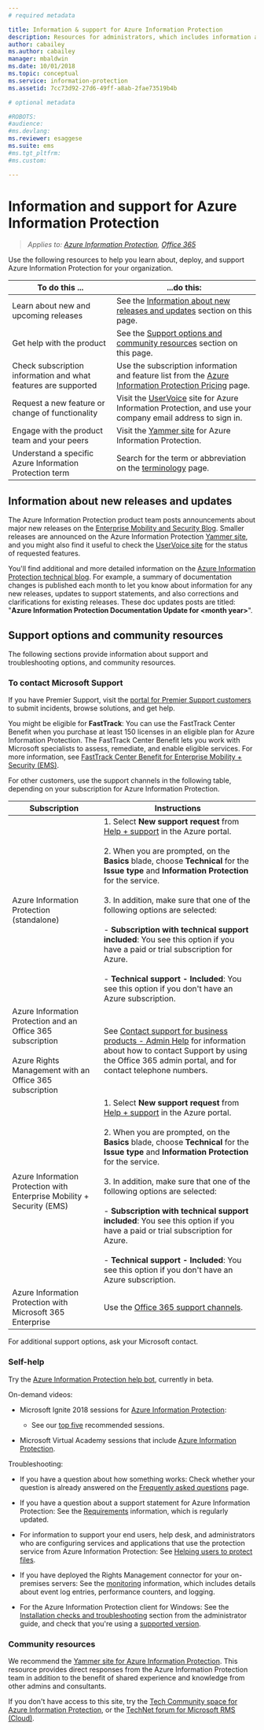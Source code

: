 ```yaml
---
# required metadata

title: Information & support for Azure Information Protection
description: Resources for administrators, which includes information about new releases, support options, and how to contact Microsoft to report a problem. 
author: cabailey
ms.author: cabailey
manager: mbaldwin
ms.date: 10/01/2018
ms.topic: conceptual
ms.service: information-protection
ms.assetid: 7cc73d92-27d6-49ff-a8ab-2fae73519b4b

# optional metadata

#ROBOTS:
#audience:
#ms.devlang:
ms.reviewer: esaggese
ms.suite: ems
#ms.tgt_pltfrm:
#ms.custom:

---
```


# Information and support for Azure Information Protection

>*Applies to: [Azure Information Protection](https://azure.microsoft.com/pricing/details/information-protection), [Office 365](http://download.microsoft.com/download/E/C/F/ECF42E71-4EC0-48FF-AA00-577AC14D5B5C/Azure_Information_Protection_licensing_datasheet_EN-US.pdf)*

Use the following resources to help you learn about, deploy, and support Azure Information Protection for your organization.

|To do this ...|...do this:|
|----------------|---------------|
|Learn about new and upcoming releases|See the [Information about new releases and updates](#information-about-new-releases-and-updates) section on this page.|
|Get help with the product|See the [Support options and community resources](#support-options-and-community-resources) section on this page.|
|Check subscription information and what features are supported|Use the subscription information and feature list from the [Azure Information Protection Pricing](https://azure.microsoft.com/pricing/details/information-protection) page.|
|Request a new feature or change of functionality|Visit the [UserVoice](https://msip.uservoice.com) site for Azure Information Protection, and use your company email address to sign in.|
|Engage with the product team and your peers|Visit the [Yammer site](https://www.yammer.com/AskIPTeam) for Azure Information Protection.|
|Understand a specific Azure Information Protection term|Search for the term or abbreviation on the [terminology](terminology.md) page.|

## Information about new releases and updates
The Azure Information Protection product team posts announcements about major new releases on the [Enterprise Mobility and Security Blog](https://cloudblogs.microsoft.com/enterprisemobility/?product=azure-information-protection). Smaller releases are announced on the Azure Information Protection [Yammer site](https://www.yammer.com/AskIPTeam), and you might also find it useful to check the [UserVoice site](https://msip.uservoice.com) for the status of requested features.

You'll find additional and more detailed information on the [Azure Information Protection technical blog](https://aka.ms/AIPblog). For example, a summary of documentation changes is published each month to let you know about information for any new releases, updates to support statements, and also corrections and clarifications for existing releases. These doc updates posts are titled: "**Azure Information Protection Documentation Update for \<month year>**".

## Support options and community resources
The following sections provide information about support and troubleshooting options, and community resources.

### To contact Microsoft Support

If you have Premier Support, visit the [portal for Premier Support customers](https://premier.microsoft.com/) to submit incidents, browse solutions, and get help.

You might be eligible for **FastTrack**: You can use the FastTrack Center Benefit when you purchase at least 150 licenses in an eligible plan for Azure Information Protection. The FastTrack Center Benefit lets you work with Microsoft specialists to assess, remediate, and enable eligible services. For more information, see [FastTrack Center Benefit for Enterprise Mobility + Security (EMS)](/enterprise-mobility-security/Solutions/fasttrack-center-benefit-process-for-enterprise-mobility-suite-ems).

For other customers, use the support channels in the following table, depending on your subscription for Azure Information Protection.

|Subscription|Instructions|
|----------------|---------------|
|Azure Information Protection (standalone)|1. Select **New support request** from [Help + support](https://portal.azure.com/#blade/Microsoft_Azure_Support/HelpAndSupportBlade) in the Azure portal.<br /><br />2. When you are prompted, on the **Basics** blade, choose **Technical** for the **Issue type** and **Information Protection** for the service. <br /><br />3. In addition, make sure that one of the following options are selected:<br /><br />- **Subscription with technical support included**: You see this option if you have a paid or trial subscription for Azure.<br /><br /> - **Technical support - Included**: You see this option if you don't have an Azure subscription.|
|Azure Information Protection and an Office 365 subscription<br /><br />Azure Rights Management with an Office 365 subscription|See [Contact support for business products - Admin Help](https://support.office.com/en-us/article/32a17ca7-6fa0-4870-8a8d-e25ba4ccfd4b) for information about how to contact Support by using the Office 365 admin portal, and for contact telephone numbers.|
|Azure Information Protection with Enterprise Mobility + Security (EMS)|1. Select **New support request** from [Help + support](https://portal.azure.com/#blade/Microsoft_Azure_Support/HelpAndSupportBlade) in the Azure portal.<br /><br />2. When you are prompted, on the **Basics** blade, choose **Technical** for the **Issue type** and **Information Protection** for the service. <br /><br />3. In addition, make sure that one of the following options are selected:<br /><br />- **Subscription with technical support included**: You see this option if you have a paid or trial subscription for Azure.<br /><br /> - **Technical support - Included**: You see this option if you don't have an Azure subscription.|
|Azure Information Protection with Microsoft 365 Enterprise|Use the [Office 365 support channels](https://support.office.com/en-us/article/32a17ca7-6fa0-4870-8a8d-e25ba4ccfd4b).|

For additional support options, ask your Microsoft contact. 


### Self-help

Try the [Azure Information Protection help bot](help-bot.md), currently in beta.

On-demand videos:

- Microsoft Ignite 2018 sessions for [Azure Information Protection](https://myignite.techcommunity.microsoft.com/sessions?q=Azure%2520Information%2520Protection):
    
    - See our [top five](what-is-information-protection.md#microsoft-ignite) recommended sessions.

- Microsoft Virtual Academy sessions that include [Azure Information Protection](https://mva.microsoft.com/search/SearchResults.aspx#!q=Azure%20Information%20protection).

Troubleshooting:

- If you have a question about how something works: Check whether your question is already answered on the [Frequently asked questions](faqs.md) page.

- If you have a question about a support statement for Azure Information Protection: See the [Requirements](requirements.md) information, which is regularly updated.

- For information to support your end users, help desk, and administrators who are configuring services and applications that use the protection service from Azure Information Protection: See [Helping users to protect files](help-users.md).

- If you have deployed the Rights Management connector for your on-premises servers: See the [monitoring](monitor-rms-connector.md) information, which includes details about event log entries, performance counters, and logging.

- For the Azure Information Protection client for Windows: See the [Installation checks and troubleshooting](./rms-client/client-admin-guide.md#installation-checks-and-troubleshooting) section from the administrator guide, and check that you're using a [supported version](./rms-client/client-version-release-history.md#servicing-information-and-timelines).

### Community resources

We recommend the [Yammer site for Azure Information Protection](https://www.yammer.com/AskIPTeam). This resource provides direct responses from the Azure Information Protection team in addition to the benefit of shared experience and knowledge from other admins and consultants.

If you don't have access to this site, try the [Tech Community space for Azure Information Protection](https://techcommunity.microsoft.com/t5/Azure-Information-Protection/bd-p/Azure-Information-Protection), or the [TechNet forum for Microsoft RMS (Cloud)](https://social.technet.microsoft.com/Forums/en-US/home?forum=rmscloud).

